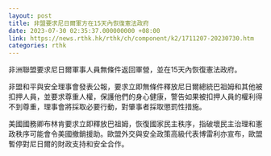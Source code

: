 ```yaml
---
layout: post
title: 非盟要求尼日爾軍方在15天內恢復憲法政府
date: 2023-07-30 02:35:37.000000000 +08:00
link: https://news.rthk.hk/rthk/ch/component/k2/1711207-20230730.htm
categories: rthk
---
```


非洲聯盟要求尼日爾軍事人員無條件返回軍營，並在15天內恢復憲法政府。

非盟和平與安全理事會發表公報，要求立即無條件釋放尼日爾總統巴祖姆和其他被扣押人員，並要求尊重人權，保護他們的身心健康，警告如果被扣押人員的權利得不到尊重，理事會將採取必要行動，對肇事者採取懲罰性措施。

美國國務卿布林肯要求立即釋放巴祖姆，恢復國家民主秩序，指破壞民主治理和憲政秩序可能會令美國撤銷援助。歐盟外交與安全政策高級代表博雷利亦宣布，歐盟暫停對尼日爾的財政支持和安全合作。
